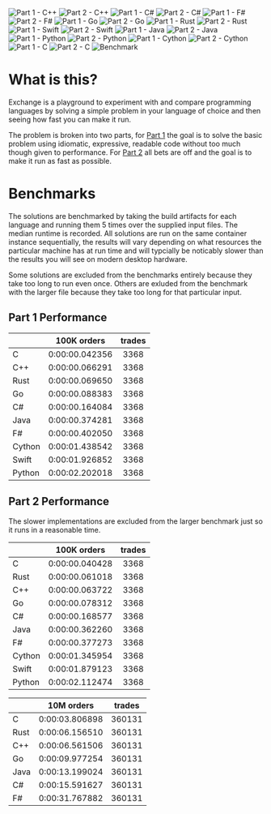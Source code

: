 ![Part 1 - C++](https://github.com/GaryHughes/Exchange/workflows/Part%201%20-%20C++/badge.svg) ![Part 2 - C++](https://github.com/GaryHughes/Exchange/workflows/Part%202%20-%20C++/badge.svg) ![Part 1 - C#](https://github.com/GaryHughes/Exchange/workflows/Part%201%20-%20C%23/badge.svg) ![Part 2 - C#](https://github.com/GaryHughes/Exchange/workflows/Part%202%20-%20C%23/badge.svg) ![Part 1 - F#](https://github.com/GaryHughes/Exchange/workflows/Part%201%20-%20F%23/badge.svg) ![Part 2 - F#](https://github.com/GaryHughes/Exchange/workflows/Part%202%20-%20F%23/badge.svg) ![Part 1 - Go](https://github.com/GaryHughes/Exchange/workflows/Part%201%20-%20Go/badge.svg) ![Part 2 - Go](https://github.com/GaryHughes/Exchange/workflows/Part%202%20-%20Go/badge.svg) ![Part 1 - Rust](https://github.com/GaryHughes/Exchange/workflows/Part%201%20-%20Rust/badge.svg) ![Part 2 - Rust](https://github.com/GaryHughes/Exchange/workflows/Part%202%20-%20Rust/badge.svg) ![Part 1 - Swift](https://github.com/GaryHughes/Exchange/workflows/Part%201%20-%20Swift/badge.svg) ![Part 2 - Swift](https://github.com/GaryHughes/Exchange/workflows/Part%202%20-%20Swift/badge.svg) ![Part 1 - Java](https://github.com/GaryHughes/Exchange/workflows/Part%201%20-%20Java/badge.svg) ![Part 2 - Java](https://github.com/GaryHughes/Exchange/workflows/Part%202%20-%20Java/badge.svg) ![Part 1 - Python](https://github.com/GaryHughes/Exchange/workflows/Part%201%20-%20Python/badge.svg) ![Part 2 - Python](https://github.com/GaryHughes/Exchange/workflows/Part%202%20-%20Python/badge.svg) ![Part 1 - Cython](https://github.com/GaryHughes/Exchange/workflows/Part%201%20-%20Cython/badge.svg) ![Part 2 - Cython](https://github.com/GaryHughes/Exchange/workflows/Part%202%20-%20Cython/badge.svg) ![Part 1 - C](https://github.com/GaryHughes/Exchange/workflows/Part%201%20-%20C/badge.svg) ![Part 2 - C](https://github.com/GaryHughes/Exchange/workflows/Part%202%20-%20C/badge.svg) ![Benchmark](https://github.com/GaryHughes/Exchange/workflows/Benchmark/badge.svg)

# What is this?

Exchange is a playground to experiment with and compare programming languages by solving a simple problem in your language of choice and then seeing how fast you can make it run.

The problem is broken into two parts, for [Part 1](https://github.com/GaryHughes/Exchange/tree/master/Part%201) the goal is to solve the basic problem using idiomatic, expressive, readable code without too much though given to performance. For [Part 2](https://github.com/GaryHughes/Exchange/tree/master/Part%202) all bets are off and the goal is to make it run as fast as possible.

# Benchmarks

The solutions are benchmarked by taking the build artifacts for each language and running them 5 times over the supplied input files. The median runtime is recorded. All solutions are run on the same container instance sequentially, the results will vary depending on what resources the particular machine has at run time and will typcially be noticably slower than the results you will see on modern desktop hardware.

Some solutions are excluded from the benchmarks entirely because they take too long to run even once. Others are exluded from the benchmark with the larger file because they take too long for that particular input.
## Part 1 Performance


||100K orders|trades|
-|:-:|:-:|
|C|0:00:00.042356|3368|
|C++|0:00:00.066291|3368|
|Rust|0:00:00.069650|3368|
|Go|0:00:00.088383|3368|
|C#|0:00:00.164084|3368|
|Java|0:00:00.374281|3368|
|F#|0:00:00.402050|3368|
|Cython|0:00:01.438542|3368|
|Swift|0:00:01.926852|3368|
|Python|0:00:02.202018|3368|


## Part 2 Performance

The slower implementations are excluded from the larger benchmark just so it runs in a reasonable time.


||100K orders|trades|
-|:-:|:-:|
|C|0:00:00.040428|3368|
|Rust|0:00:00.061018|3368|
|C++|0:00:00.063722|3368|
|Go|0:00:00.078312|3368|
|C#|0:00:00.168577|3368|
|Java|0:00:00.362260|3368|
|F#|0:00:00.377273|3368|
|Cython|0:00:01.345954|3368|
|Swift|0:00:01.879123|3368|
|Python|0:00:02.112474|3368|


||10M orders|trades|
-|:-:|:-:|
|C|0:00:03.806898|360131|
|Rust|0:00:06.156510|360131|
|C++|0:00:06.561506|360131|
|Go|0:00:09.977254|360131|
|Java|0:00:13.199024|360131|
|C#|0:00:15.591627|360131|
|F#|0:00:31.767882|360131|


